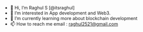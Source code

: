 - 👋 Hi, I’m Raghul S [@itsraghul]
- 👀 I’m interested in App development and Web3.
- 🌱 I’m currently learning more about blockchain development 
- 📫 How to reach me email : raghul2521@gmail.com

